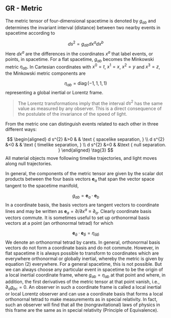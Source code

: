 ## GR - Metric

The metric tensor of four-dimensional spacetime is denoted by $g_{a b}$ and determines the invariant interval (distance) between two nearby events in spacetime according to

$$
d s^{2}=g_{a b} d x^{a} d x^{b} \tag{1}
$$
Here $d x^{a}$ are the differences in the coordinates $x^{a}$ that label events, or points, in spacetime. For a flat spacetime, $g_{a b}$ becomes the Minkowski metric $\eta_{a b}$. In Cartesian coordinates with $x^{0}=t$, $x^{1}=x$, $x^{2}=y$ and $x^{3}=z$, the Minkowski metric components are

$$
\eta_{a b}=\operatorname{diag}(-1,1,1,1) \tag{2}
$$
representing a global inertial or Lorentz frame. 

> The Lorentz transformations imply that the interval $d s^{2}$ has the same value as measured by any observer. This is a direct consequence of the postulate of the invariance of the speed of light. 

From the metric one can distinguish events related to each other in three different ways:

$$
\begin{aligned} d s^{2} &>0 & & \text { spacelike separation, } \\ d s^{2} &<0 & & \text { timelike separation, } \\ d s^{2} &=0 & &\text { null separation. } \end{aligned} \tag{3}
$$
All material objects move following timelike trajectories, and light moves along null trajectories.

In general, the components of the metric tensor are given by the scalar dot products between the four basis vectors $\mathbf{e}_{a}$ that span the vector space tangent to the spacetime manifold,

$$
g_{a b}=\mathbf{e}_{a} \cdot \mathbf{e}_{b} \tag{4}
$$
In a coordinate basis, the basis vectors are tangent vectors to coordinate lines and may be written as $\mathbf{e}_{a}=\partial / \partial x^{a} \equiv \partial_{a}$. Clearly coordinate basis vectors commute. It is sometimes useful to set up orthonormal basis vectors at a point (an orthonormal tetrad) for which

$$
\mathbf{e}_{\hat{a}} \cdot \mathbf{e}_{\hat{b}}=\eta_{\hat{a} \hat{b}} \tag{5}
$$
We denote an orthonormal tetrad by carets. In general, orthonormal basis vectors do not form a coordinate basis and do not commute. However, in flat spacetime it is always possible to transform to coordinates which are everywhere orthonormal or globally inertial, whereby the metric is given by equation (2) everywhere. For a general spacetime, this is not possible. But we can always choose any particular event in spacetime to be the origin of a local inertial coordinate frame, where $g_{a b}=\eta_{a b}$ at that point and where, in addition, the first derivatives of the metric tensor at that point vanish, i.e., $\partial_{a} g_{b c}=0$. An observer in such a coordinate frame is called a local inertial or local Lorentz observer and can use a coordinate basis that forms a local orthonornal tetrad to make measurements as in special relativity. In fact, such an observer will find that all the (nongravitational) laws of physics in this frame are the same as in special relativity (Principle of Equivalence).
